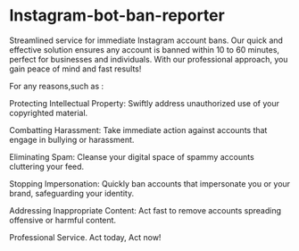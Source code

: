 # Instagram-bot-ban-reporter
Streamlined service for immediate Instagram account bans. Our quick and effective solution ensures any account is banned within 10 to 60 minutes, perfect for businesses and individuals. With our professional approach, you gain peace of mind and fast results!

For any reasons,such as :

Protecting Intellectual Property: Swiftly address unauthorized use of your copyrighted material.

Combatting Harassment: Take immediate action against accounts that engage in bullying or harassment.

Eliminating Spam: Cleanse your digital space of spammy accounts cluttering your feed.

Stopping Impersonation: Quickly ban accounts that impersonate you or your brand, safeguarding your identity.

Addressing Inappropriate Content: Act fast to remove accounts spreading offensive or harmful content.

Professional Service. Act today, Act now!

